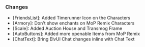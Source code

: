 ### Changes ###

  * [FriendsList]: Added Timerunner Icon on the Characters
  * [Armory]: Don't show enchants on MoP Remix Characters
  * [Scale]: Added Auction House and Transmog Frame
  * [AutoButtons]: Added more openable Items from MoP Remix
  * [ChatText]: Bring ElvUI Chat changes inline with Chat Text
